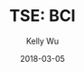 ---
type: "report"
paper: "BCI_Kelly_Wu.pdf"
author: "Kelly Wu"
company: "New Look Vision Group Inc."
date: "2018-03-05"
summary: "New Look Vision Group Inc. is a leading provider of eye care
products and services in Canada. Founded in 1986 in Quebec City,
New Look Vision Group is the largest optical company in Canada
operating through four main retail optical banners: Greiche &
Scaff, IRIS, New Look Eyewear, and Vogue Optical."
title: "TSE: BCI"
---